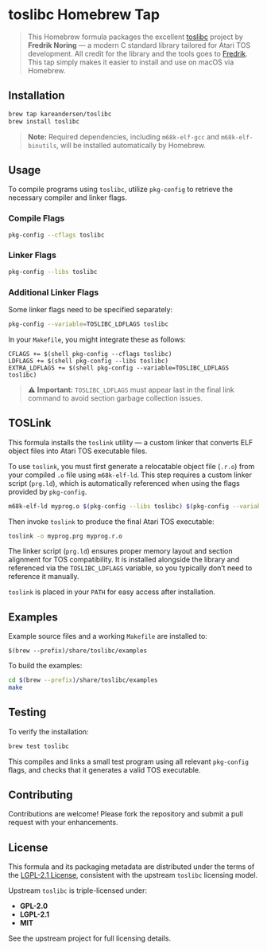 # toslibc Homebrew Tap

> This Homebrew formula packages the excellent [toslibc](https://github.com/frno7/toslibc) project by **Fredrik Noring** — a modern C standard library tailored for Atari TOS development. All credit for the library and the tools goes to [Fredrik](https://github.com/frno7). This tap simply makes it easier to install and use on macOS via Homebrew.

## Installation

```sh
brew tap kareandersen/toslibc
brew install toslibc
```

> **Note:** Required dependencies, including `m68k-elf-gcc` and `m68k-elf-binutils`, will be installed automatically by Homebrew.

## Usage

To compile programs using `toslibc`, utilize `pkg-config` to retrieve the necessary compiler and linker flags.

### Compile Flags

```sh
pkg-config --cflags toslibc
```

### Linker Flags

```sh
pkg-config --libs toslibc
```

### Additional Linker Flags

Some linker flags need to be specified separately:

```sh
pkg-config --variable=TOSLIBC_LDFLAGS toslibc
```

In your `Makefile`, you might integrate these as follows:

```make
CFLAGS += $(shell pkg-config --cflags toslibc)
LDFLAGS += $(shell pkg-config --libs toslibc)
EXTRA_LDFLAGS += $(shell pkg-config --variable=TOSLIBC_LDFLAGS toslibc)
```

> ⚠️ **Important:** `TOSLIBC_LDFLAGS` must appear last in the final link command to avoid section garbage collection issues.

## TOSLink

This formula installs the `toslink` utility — a custom linker that converts ELF object files into Atari TOS executable files.

To use `toslink`, you must first generate a relocatable object file (`.r.o`) from your compiled `.o` file using `m68k-elf-ld`. This step requires a custom linker script (`prg.ld`), which is automatically referenced when using the flags provided by `pkg-config`.

```sh
m68k-elf-ld myprog.o $(pkg-config --libs toslibc) $(pkg-config --variable=TOSLIBC_LDFLAGS toslibc) -o myprog.r.o
```

Then invoke `toslink` to produce the final Atari TOS executable:

```sh
toslink -o myprog.prg myprog.r.o
```

The linker script (`prg.ld`) ensures proper memory layout and section alignment for TOS compatibility. It is installed alongside the library and referenced via the `TOSLIBC_LDFLAGS` variable, so you typically don’t need to reference it manually.

`toslink` is placed in your `PATH` for easy access after installation.

## Examples

Example source files and a working `Makefile` are installed to:

```
$(brew --prefix)/share/toslibc/examples
```

To build the examples:

```sh
cd $(brew --prefix)/share/toslibc/examples
make
```

## Testing

To verify the installation:

```sh
brew test toslibc
```

This compiles and links a small test program using all relevant `pkg-config` flags, and checks that it generates a valid TOS executable.

## Contributing

Contributions are welcome! Please fork the repository and submit a pull request with your enhancements.

## License

This formula and its packaging metadata are distributed under the terms of the [LGPL-2.1 License](https://www.gnu.org/licenses/old-licenses/lgpl-2.1.en.html), consistent with the upstream `toslibc` licensing model.

Upstream `toslibc` is triple-licensed under:

- **GPL-2.0**
- **LGPL-2.1**
- **MIT**

See the upstream project for full licensing details.

